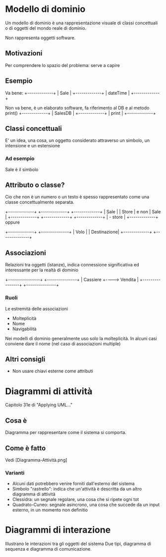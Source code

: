 # Modello di dominio

Un modello di dominio è una rappresentazione visuale di classi concettuali o di oggetti del mondo reale di dominio. 

Non rappresenta oggetti software.  

## Motivazioni

Per comprendere lo spazio del problema: serve a capire 

## Esempio
Va bene:
+-------------+
|  Sale       |
+-------------+
| dateTime    |
+-------------+

Non va bene, è un elaborato software, fa riferimento al DB e al metodo print()
+-------------+
|  SalesDB    |
+-------------+
|  print      |
+-------------+

## Classi concettuali

E' un idea, una cosa, un oggetto considerato attraverso un simbolo, un intensione e un estensione

### Ad esempio

Sale è il simbolo

## Attributo o classe?

Cio che non è un numero o un testo è spesso rappresentato come una classe concettualmente separata. 

 +-------------+   +-------------+         +-------------+
 |  Sale       |   |    Store    |   e non | Sale        |
 +-------------+   +-------------+         +-------------+
                                           |  - store    |
                                           +-------------+
oppure

+-------------+    +--------------+
| Volo        |    |  Destinazione|
+-------------+    +--------------+

## Associazioni

Relazioni tra oggetti (istanze), indica connessione significativa ed interessante per la realtà di dominio

+----------------+    +---------------+
|   Cassiere     +---->   Vendita     |
+----------------+    +---------------+

### Ruoli

Le estremità delle associazioni

* Molteplicità
* Nome
* Navigabilità

Nei modelli di dominio generalmente uso solo la molteplicità. In alcuni casi conviene dare il nome (nel caso di associazioni multiple)

## Altri consigli

* Non usare chiavi esterne come attributi

# Diagrammi di attività

Capitolo 31e di "Applying UML..."

## Cosa è

Diagramma per rappresentare come il sistema si comporta.

## Come è fatto

Vedi [Diagramma-Attività.png]


### Varianti

* Alcuni dati potrebbero venire forniti dall'esterno del sistema
* Simbolo "rastrello": indica che un'attività è descritta da un altro diagramma di attività
* Clessidra: un segnale regolare, una cosa che si ripete ogni tot
* Quadrato-Cuneo: segnale asincrono, una cosa che succede da un input esterno, in un momento non definitio


# Diagrammi di interazione

Illustrano le interazioni tra gli oggetti del sistema
Due tipi, diagramma di sequenza e diagramma di comunicazione.

